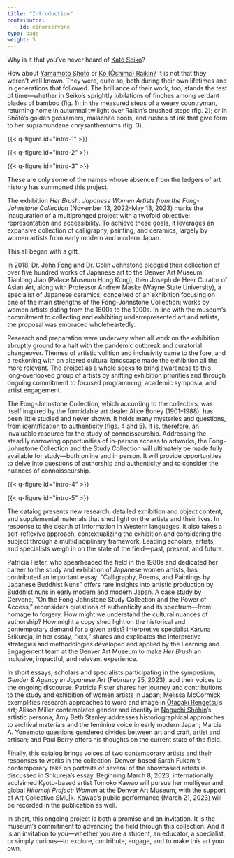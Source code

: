 ```yaml
---
title: "Introduction"
contributor:
  - id: einorcervone
type: page
weight: 5
---
```


Why is it that you’ve never heard of [Katō Seiko](/artists/#katō-seiko-加藤青湖)?

How about [Yamamoto Shōtō](/artists/#yamamoto-shōtō-山本緗桃) or [Kō (Ōshima) Raikin?](/artists/#kō-ōshima-raikin-高大島来禽) It is not that they weren’t well known. They were, quite so, both during their own lifetimes and in generations that followed. The brilliance of their work, too, stands the test of time—whether in Seiko’s sprightly jubilations of finches among verdant blades of bamboo (fig. 1); in the measured steps of a weary countryman, returning home in autumnal twilight over Raikin’s brushed steps (fig. 2); or in Shōtō’s golden gossamers, malachite pools, and rushes of ink that give form to her supramundane chrysanthemums (fig. 3).

{{< q-figure id="intro-1" >}}

{{< q-figure id="intro-2" >}}

{{< q-figure id="intro-3" >}}

These are only some of the names whose absence from the ledgers of art history has summoned this project.

The exhibition *Her Brush: Japanese Women Artists from the Fong-Johnstone Collection* (November 13, 2022–May 13, 2023) marks the inauguration of a multipronged project with a twofold objective: representation and accessibility. To achieve these goals, it leverages an expansive collection of calligraphy, painting, and ceramics, largely by women artists from early modern and modern Japan.

This all began with a gift.

In 2018, Dr. John Fong and Dr. Colin Johnstone pledged their collection of over five hundred works of Japanese art to the Denver Art Museum. Tianlong Jiao (Palace Museum Hong Kong), then Joseph de Heer Curator of Asian Art, along with Professor Andrew Maske (Wayne State University), a specialist of Japanese ceramics, conceived of an exhibition focusing on one of the main strengths of the Fong-Johnstone Collection: works by women artists dating from the 1600s to the 1900s. In line with the museum’s commitment to collecting and exhibiting underrepresented art and artists, the proposal was embraced wholeheartedly.

Research and preparation were underway when all work on the exhibition abruptly ground to a halt with the pandemic outbreak and curatorial changeover. Themes of artistic volition and inclusivity came to the fore, and a reckoning with an altered cultural landscape made the exhibition all the more relevant. The project as a whole seeks to bring awareness to this long-overlooked group of artists by shifting exhibition priorities and through ongoing commitment to focused programming, academic symposia, and artist engagement.

The Fong-Johnstone Collection, which according to the collectors, was itself inspired by the formidable art dealer Alice Boney (1901–1988), has been little studied and never shown. It holds many mysteries and questions, from identification to authenticity (figs. 4 and 5). It is, therefore, an invaluable resource for the study of connoisseurship. Addressing the steadily narrowing opportunities of in-person access to artworks, the Fong-Johnstone Collection and the Study Collection will ultimately be made fully available for study—both online and in person. It will provide opportunities to delve into questions of authorship and authenticity and to consider the nuances of connoisseurship.

{{< q-figure id="intro-4" >}}

{{< q-figure id="intro-5" >}}

The catalog presents new research, detailed exhibition and object content, and supplemental materials that shed light on the artists and their lives. In response to the dearth of information in Western languages, it also takes a self-reflexive approach, contextualizing the exhibition and considering the subject through a multidisciplinary framework. Leading scholars, artists, and specialists weigh in on the state of the field—past, present, and future.

Patricia Fister, who spearheaded the field in the 1980s and dedicated her career to the study and exhibition of Japanese women artists, has contributed an important essay. “Calligraphy, Poems, and Paintings by Japanese Buddhist Nuns” offers rare insights into artistic production by Buddhist nuns in early modern and modern Japan. A case study by Cervone, “On the Fong-Johnstone Study Collection and the Power of Access,” reconsiders questions of authenticity and its spectrum—from homage to forgery. How might we understand the cultural nuances of authorship? How might a copy shed light on the historical and contemporary demand for a given artist? Interpretive specialist Karuna Srikureja, in her essay, “xxx,” shares and explicates the interpretive strategies and methodologies developed and applied by the Learning and Engagement team at the Denver Art Museum to make *Her Brush* an inclusive, impactful, and relevant experience.

In short essays, scholars and specialists participating in the symposium, *Gender & Agency in Japanese Art* (February 25, 2023), add their voices to the ongoing discourse. Patricia Fister shares her journey and contributions to the study and exhibition of women artists in Japan; Melissa McCormick exemplifies research approaches to word and image in [Ōtagaki Rengetsu](/artists/#ōtagaki-rengetsu-太田垣蓮月)’s art; Alison Miller contemplates gender and identity in [Noguchi Shōhin](/artists/#noguchi-shōhin-野口小蘋)’s artistic persona; Amy Beth Stanley addresses historiographical approaches to archival materials and the feminine voice in early modern Japan; Marcia A. Yonemoto questions gendered divides between art and craft, artist and artisan; and Paul Berry offers his thoughts on the current state of the field.

Finally, this catalog brings voices of two contemporary artists and their responses to works in the collection. Denver-based Sarah Fukami’s contemporary take on portraits of several of the showcased artists is discussed in Srikureja’s essay. Beginning March 8, 2023, internationally acclaimed Kyoto-based artist Tomoko Kawao will pursue her multiyear and global *Hitomoji Project: Women* at the Denver Art Museum, with the support of Art Collective SML\|k. Kawao’s public performance (March 21, 2023) will be recorded in the publication as well.

In short, this ongoing project is both a promise and an invitation. It is the museum’s commitment to advancing the field through this collection. And it is an invitation to you—whether you are a student, an educator, a specialist, or simply curious—to explore, contribute, engage, and to make this art your own.